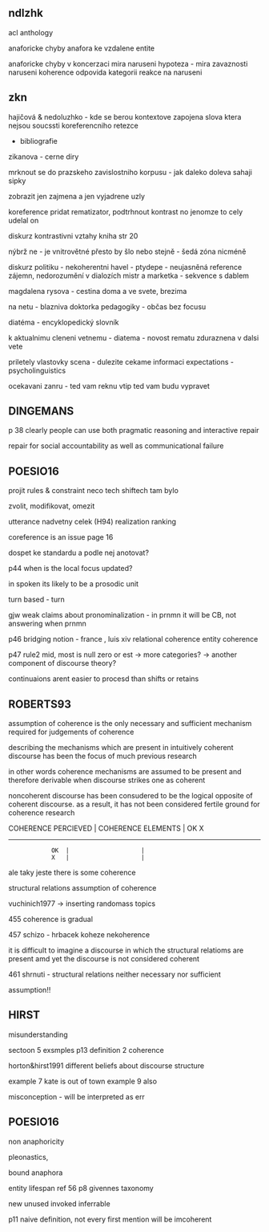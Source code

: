## ndlzhk

acl anthology

anaforicke chyby
anafora ke vzdalene entite

anaforicke chyby v koncerzaci
mira naruseni
hypoteza - mira zavaznosti naruseni koherence odpovida kategorii reakce na naruseni

## zkn

hajičová & nedoluzhko - kde se berou kontextove zapojena slova ktera nejsou soucssti koreferencniho retezce

- bibliografie

zikanova - cerne diry

mrknout se do prazskeho zavislostniho korpusu - jak daleko doleva sahaji sipky

zobrazit jen zajmena a jen vyjadrene uzly

koreference
pridat rematizator, podtrhnout
kontrast
no jenomze to cely udelal on

diskurz
kontrastivni vztahy
kniha str 20

nýbrž ne - je vnitrovětné
přesto by šlo nebo stejně - šedá zóna
nicméně

diskurz politiku - nekoherentni
havel - ptydepe - neujasněná reference zájemn, nedorozumění v dialozích
mistr a marketka - sekvence s dablem

magdalena rysova - cestina doma a ve svete, brezima

na netu - blazniva doktorka pedagogiky - občas bez focusu

diatéma - encyklopedický slovník

k aktualnimu cleneni vetnemu - diatema -
novost rematu zduraznena v dalsi vete

priletely vlastovky
scena - dulezite
cekame informaci
expectations - psycholinguistics

ocekavani zanru - ted vam reknu vtip
ted vam budu vypravet

## DINGEMANS

p 38 clearly people can use both pragmatic reasoning and interactive repair

repair for social accountability as well as communicational failure

## POESIO16

projit rules & constraint
neco tech shiftech tam bylo

zvolit, modifikovat, omezit

utterance nadvetny celek (H94)
realization
ranking

coreference is an issue page 16

dospet ke standardu a podle nej anotovat?

p44 when is the local focus updated?

in spoken its likely to be a prosodic unit

turn based - turn

gjw weak claims about pronominalization - in prnmn it will be CB, not answering when prnmn

p46 bridging notion - france , luis xiv
relational coherence
entity coherence

p47 rule2 mid, most is null zero or est
-> more categories?
-> another component of discourse theory?

continuaions arent easier to procesd than shifts or retains

## ROBERTS93

assumption of coherence is the only necessary and sufficient mechanism required for judgements of coherence

describing the mechanisms which are present in intuitively coherent discourse has been the focus of much previous research

in other words coherence mechanisms are assumed to be present and therefore derivable when discourse strikes one as coherent

noncoherent discourse has been consudered to be the logical opposite of coherent discourse. as a result, it has not been considered fertile ground for coherence research

COHERENCE PERCIEVED | COHERENCE ELEMENTS | OK X

---

                OK  |                    |
                X   |                    |

ale taky jeste there is some coherence

structural relations
assumption of coherence

vuchinich1977 -> inserting randomass topics

455 coherence is gradual

457 schizo - hrbacek koheze nekoherence

it is difficult to imagine a discourse in which the structural relatioms are present amd yet the discourse is not considered coherent

461 shrnuti - structural relations neither necessary nor sufficient

assumption!!

## HIRST

misunderstanding

sectoon 5 exsmples
p13 definition 2 coherence

horton&hirst1991 different beliefs about discourse structure

example 7 kate is out of town
example 9 also

misconception - will be interpreted as err

## POESIO16

non anaphoricity

pleonastics,

bound anaphora

entity lifespan ref 56
p8 givennes taxonomy

new
unused
invoked
inferrable

p11 naive definition, not every first mention will be imcoherent
